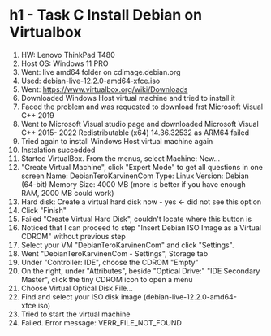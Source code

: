 # h1 - Task C Install Debian on Virtualbox
1. HW: Lenovo ThinkPad T480
2. Host OS: Windows 11 PRO
3. Went: live amd64 folder on cdimage.debian.org
4. Used: debian-live-12.2.0-amd64-xfce.iso
5. Went: https://www.virtualbox.org/wiki/Downloads
6. Downloaded Windows Host virtual machine and tried to install it
7. Faced the problem and was requested to download frst Microsoft Visual C++ 2019
8. Went to Microsoft Visual studio page and downloaded Microsoft Visual C++ 2015- 2022 Redistributable (x64) 14.36.32532 as ARM64 failed
9. Tried again to install Windows Host virtual machine again
10. Instalation succedded 
11. Started VirtualBox. From the menus, select Machine: New...
12. "Create Virtual Machine", click "Expert Mode" to get all questions in one screen
Name: DebianTeroKarvinenCom
Type: Linux
Version: Debian (64-bit)
Memory Size: 4000 MB (more is better if you have enough RAM, 2000 MB could work)
13. Hard disk: Create a virtual hard disk now - yes <- did not see this option
14. Click "Finish"
15. Failed "Create Virtual Hard Disk", couldn't locate where this button is
16. Noticed that I can proceed to step "Insert Debian ISO Image as a Virtual CDROM" without previous step
17. Select your VM "DebianTeroKarvinenCom" and click "Settings".
18. Went "DebianTeroKarvinenCom - Settings", Storage tab
19. Under "Controller: IDE", choose the CDROM "Empty"
20. On the right, under "Attributes", beside "Optical Drive:" "IDE Secondary Master", click the tiny CDROM icon to open a menu
21. Choose Virtual Optical Disk File...
22. Find and select your ISO disk image (debian-live-12.2.0-amd64-xfce.iso)
23. Tried to start the virtual machine
24. Failed. Error message: VERR_FILE_NOT_FOUND
